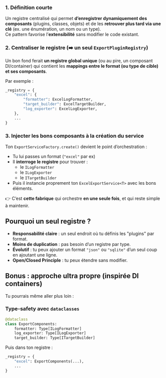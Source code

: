 ### 1. Définition courte

Un registre centralisé qui permet **d’enregistrer dynamiquement des composants** (plugins, classes, objets) et de les **retrouver plus tard via une clé** (ex. une énumération, un nom ou un type).  
Ce pattern favorise l’**extensibilité** sans modifier le code existant.

### 2. Centraliser le registre (➡️ un seul `ExportPluginRegistry`)

Un bon fond ferait **un registre global unique** (ou au pire, un composant DI/container) qui contient les **mappings entre le format (ou type de cible) et ses composants**.

Par exemple :

``` python
_registry = {
    "excel": {
        "formatter": ExcelLogFormatter,
        "target_builder": ExcelTargetBuilder,
        "log_exporter": ExcelLogExporter,
    },
    ...
}
```

### 3. **Injecter les bons composants à la création du service**

Ton `ExportServiceFactory.create()` devient le point d’orchestration :
- Tu lui passes un format (`"excel"` par ex)
- Il **interroge le registre** pour trouver :
    - le `ILogFormatter`
    - le `ILogExporter`
    - le `ITargetBuilder`
- Puis il instancie proprement ton `ExcelExportService<T>` avec les bons éléments.

👉 C’est **cette fabrique** qui orchestre **en une seule fois**, et qui reste simple à maintenir.

## Pourquoi un seul registre ?

- **Responsabilité claire** : un seul endroit où tu définis les "plugins" par format.
- **Moins de duplication** : pas besoin d’un registre par type.
- **Évolutif** : tu peux ajouter un format `"json"` ou `"sqlite"` d’un seul coup en ajoutant une ligne.
- **Open/Closed Principle** : tu peux étendre sans modifier.


## Bonus : approche ultra propre (inspirée DI containers)

Tu pourrais même aller plus loin :

### Type-safety avec `dataclasses`

``` python
@dataclass
class ExportComponents:
    formatter: Type[ILogFormatter]
    log_exporter: Type[ILogExporter]
    target_builder: Type[ITargetBuilder]
```
Puis dans ton registre :
``` python
_registry = {
    "excel": ExportComponents(...),
    ...
}
```
